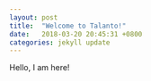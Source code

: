 ```yaml
---
layout: post
title:  "Welcome to Talanto!"
date:   2018-03-20 20:45:31 +0800
categories: jekyll update
---
```

Hello, I am here!
